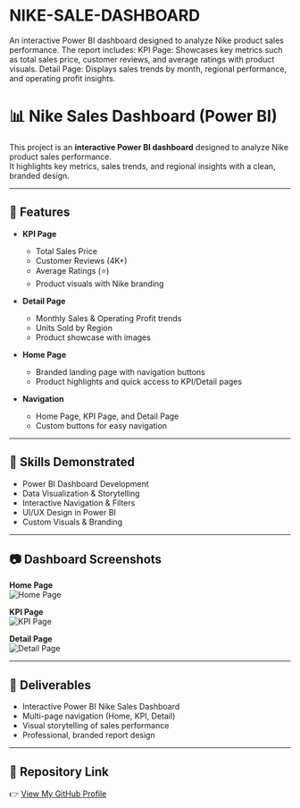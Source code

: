 # NIKE-SALE-DASHBOARD
An interactive Power BI dashboard designed to analyze Nike product sales performance. The report includes:  KPI Page: Showcases key metrics such as total sales price, customer reviews, and average ratings with product visuals.  Detail Page: Displays sales trends by month, regional performance, and operating profit insights. 
# 📊 Nike Sales Dashboard (Power BI)

This project is an **interactive Power BI dashboard** designed to analyze Nike product sales performance.  
It highlights key metrics, sales trends, and regional insights with a clean, branded design.  

---

## 🔹 Features
- **KPI Page**  
  - Total Sales Price  
  - Customer Reviews (4K+)  
  - Average Ratings (⭐)  
  - Product visuals with Nike branding  

- **Detail Page**  
  - Monthly Sales & Operating Profit trends  
  - Units Sold by Region  
  - Product showcase with images  

- **Home Page**  
  - Branded landing page with navigation buttons  
  - Product highlights and quick access to KPI/Detail pages  

- **Navigation**  
  - Home Page, KPI Page, and Detail Page  
  - Custom buttons for easy navigation  

---

## 🔹 Skills Demonstrated
- Power BI Dashboard Development  
- Data Visualization & Storytelling  
- Interactive Navigation & Filters  
- UI/UX Design in Power BI  
- Custom Visuals & Branding  

---

## 📷 Dashboard Screenshots

**Home Page**  
![Home Page](https://github.com/your-username/your-repo-name/blob/main/nike%201.png?raw=true)

**KPI Page**  
![KPI Page](https://github.com/your-username/your-repo-name/blob/main/nike%202.png?raw=true)

**Detail Page**  
![Detail Page](https://github.com/your-username/your-repo-name/blob/main/nike%203.png?raw=true)

---

## 🔹 Deliverables
- Interactive Power BI Nike Sales Dashboard  
- Multi-page navigation (Home, KPI, Detail)  
- Visual storytelling of sales performance  
- Professional, branded report design  

---

## 🔗 Repository Link
👉 [View My GitHub Profile](https://github.com/sanaakhlaq804sh)  

